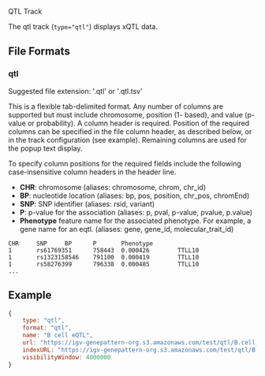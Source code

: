 <p class="page-title">QTL Track</p>


The qtl track (`type="qtl"`) displays xQTL data.  


## File Formats

### qtl

Suggested file extension: '.qtl' or '.qtl.tsv'

This is a flexible tab-delimited format.  Any number of columns are supported but must include chromosome,
position (1- based), and value (p-value or probability).  A column header is required.  Position of the required
columns can be specified in the file column header, as described below,
or in the track configuration (see example).   Remaining columns are used for the popup text display.


To specify column positions for the required fields include the following case-insensitive column headers in the header line.

*   **CHR**: chromosome (aliases: chromosome, chrom, chr_id)
*   **BP**: nucleotide location (aliases: bp, pos, position, chr_pos, chromEnd)
*   **SNP**: SNP identifier (aliases: rsid, variant)
*   **P**: p-value for the association (aliases: p, pval, p-value, pvalue, p.value)
*   **Phenotype** feature name for the associated phenotype.  For example, a gene name for an eqtl.  (aliases: gene, gene_id, molecular_trait_id)


```text
CHR     SNP     BP      P       Phenotype
1       rs61769351      758443  0.000426        TTLL10
1       rs1323158546    791100  0.000419        TTLL10
1       rs58276399      796338  0.000485        TTLL10
...
```


## Example

```js
{
    type: "qtl", 
    format: "qtl", 
    name: "B cell eQTL",
    url: "https://igv-genepattern-org.s3.amazonaws.com/test/qtl/B.cell_eQTL.tsv.gz", 
    indexURL: "https://igv-genepattern-org.s3.amazonaws.com/test/qtl/B.cell_eQTL.tsv.gz.tbi", 
    visibilityWindow: 4000000
}

```